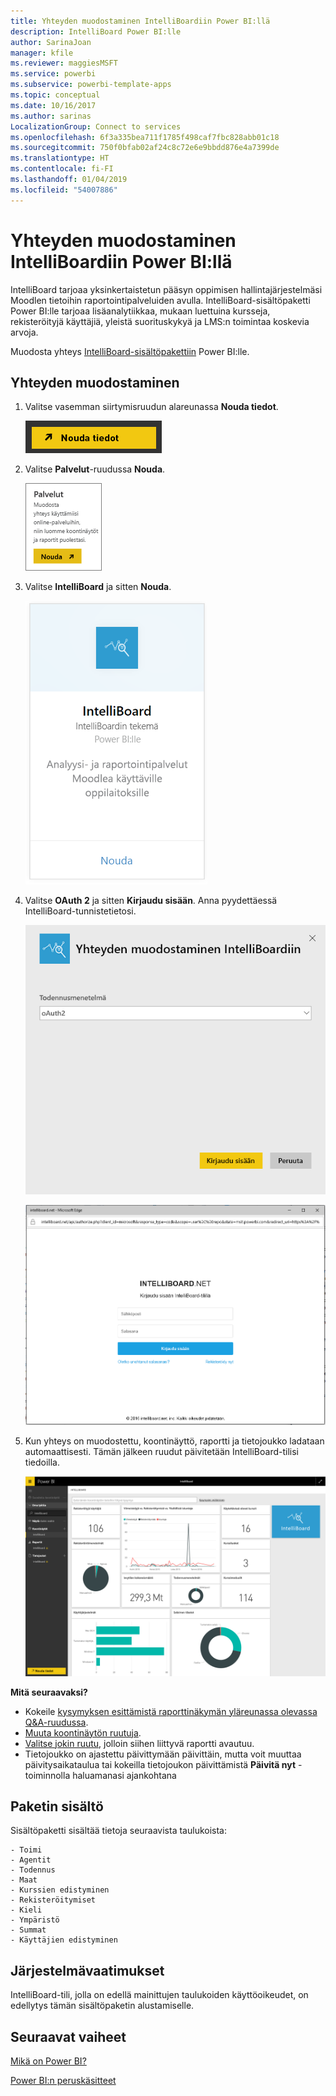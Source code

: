 ```yaml
---
title: Yhteyden muodostaminen IntelliBoardiin Power BI:llä
description: IntelliBoard Power BI:lle
author: SarinaJoan
manager: kfile
ms.reviewer: maggiesMSFT
ms.service: powerbi
ms.subservice: powerbi-template-apps
ms.topic: conceptual
ms.date: 10/16/2017
ms.author: sarinas
LocalizationGroup: Connect to services
ms.openlocfilehash: 6f3a335bea711f1785f498caf7fbc828abb01c18
ms.sourcegitcommit: 750f0bfab02af24c8c72e6e9bbdd876e4a7399de
ms.translationtype: HT
ms.contentlocale: fi-FI
ms.lasthandoff: 01/04/2019
ms.locfileid: "54007886"
---
```

# <a name="connect-to-intelliboard-with-power-bi"></a>Yhteyden muodostaminen IntelliBoardiin Power BI:llä
IntelliBoard tarjoaa yksinkertaistetun pääsyn oppimisen hallintajärjestelmäsi Moodlen tietoihin raportointipalveluiden avulla. IntelliBoard-sisältöpaketti Power BI:lle tarjoaa lisäanalytiikkaa, mukaan luettuina kursseja, rekisteröityjä käyttäjiä, yleistä suorituskykyä ja LMS:n toimintaa koskevia arvoja.

Muodosta yhteys [IntelliBoard-sisältöpakettiin](https://app.powerbi.com/getdata/services/intelliboard) Power BI:lle.

## <a name="how-to-connect"></a>Yhteyden muodostaminen
1. Valitse vasemman siirtymisruudun alareunassa **Nouda tiedot**.  
   
    ![](media/service-connect-to-intelliboard/getdata.png)
2. Valitse **Palvelut**-ruudussa **Nouda**.  
   
    ![](media/service-connect-to-intelliboard/services.png)
3. Valitse **IntelliBoard** ja sitten **Nouda**.  
   
    ![](media/service-connect-to-intelliboard/intelliboard.png)
4. Valitse **OAuth 2** ja sitten **Kirjaudu sisään**. Anna pyydettäessä IntelliBoard-tunnistetietosi.
   
    ![](media/service-connect-to-intelliboard/creds.png)
   
    ![](media/service-connect-to-intelliboard/creds2.png)
5. Kun yhteys on muodostettu, koontinäyttö, raportti ja tietojoukko ladataan automaattisesti. Tämän jälkeen ruudut päivitetään IntelliBoard-tilisi tiedoilla.
   
    ![](media/service-connect-to-intelliboard/dashboard.png)

**Mitä seuraavaksi?**

* Kokeile [kysymyksen esittämistä raporttinäkymän yläreunassa olevassa Q&A-ruudussa](consumer/end-user-q-and-a.md).
* [Muuta koontinäytön ruutuja](service-dashboard-edit-tile.md).
* [Valitse jokin ruutu](consumer/end-user-tiles.md), jolloin siihen liittyvä raportti avautuu.
* Tietojoukko on ajastettu päivittymään päivittäin, mutta voit muuttaa päivitysaikataulua tai kokeilla tietojoukon päivittämistä **Päivitä nyt** -toiminnolla haluamanasi ajankohtana

## <a name="whats-included"></a>Paketin sisältö
Sisältöpaketti sisältää tietoja seuraavista taulukoista:  

    - Toimi  
    - Agentit  
    - Todennus  
    - Maat  
    - Kurssien edistyminen  
    - Rekisteröitymiset
    - Kieli  
    - Ympäristö  
    - Summat  
    - Käyttäjien edistyminen    

## <a name="system-requirements"></a>Järjestelmävaatimukset
IntelliBoard-tili, jolla on edellä mainittujen taulukoiden käyttöoikeudet, on edellytys tämän sisältöpaketin alustamiselle.

## <a name="next-steps"></a>Seuraavat vaiheet
[Mikä on Power BI?](power-bi-overview.md)

[Power BI:n peruskäsitteet](consumer/end-user-basic-concepts.md)

